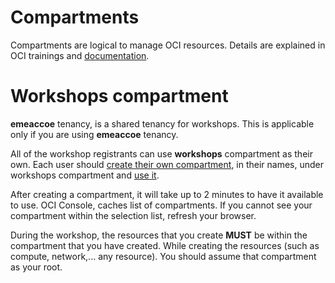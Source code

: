 # Compartments
Compartments are logical to manage OCI resources. Details are explained in OCI trainings and [documentation](https://docs.oracle.com/en-us/iaas/Content/Identity/Tasks/managingcompartments.htm).

# Workshops compartment
**emeaccoe** tenancy, is a shared tenancy for workshops. This is applicable only if you are using **emeaccoe** tenancy. 

All of the workshop registrants can use **workshops** compartment as their own. Each user should [create their own compartment](https://docs.oracle.com/en/cloud/paas/integration-cloud/oracle-integration-oci/creating-cloud-storage-compartment.html), in their names, under workshops compartment and [use it](https://docs.oracle.com/en-us/iaas/Content/GSG/Tasks/choosingcompartments.htm).

After creating a compartment, it will take up to 2 minutes to have it available to use. OCI Console, caches list of compartments. If you cannot see your compartment within the selection list, refresh your browser.

During the workshop, the resources that you create **MUST** be within the compartment that you have created. While creating the resources (such as compute, network,... any resource). You should assume that compartment as your root.